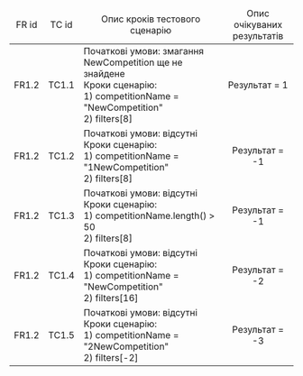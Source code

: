 <table>
    <thead align="center">
        <tr>
            <td align="center">FR id</td>
            <td align="center">TC id</td>
            <td align="center">Опис кроків тестового сценарію</td>
            <td align="center">Опис очікуваних результатів</td>
        </tr>
    </thead>
    <tbody>
        <tr>
            <td align="center">FR1.2</td>
            <td align="center">TC1.1</td>
            <td align="left">Початкові умови: змагання NewCompetition ще не знайдене
            <br>Кроки сценарію:
            <br>1) competitionName = "NewCompetition"
            <br>2) filters[8]</td>
            <td align="center">Результат = 1</td>
        </tr>
        <tr>
            <td align="center">FR1.2</td>
            <td align="center">TC1.2</td>
            <td align="left">Початкові умови: відсутні
            <br>Кроки сценарію:
            <br>1) competitionName = "1NewCompetition"
            <br>2) filters[8]</td>
            <td align="center">Результат = -1</td>
        </tr>
        <tr>
            <td align="center">FR1.2</td>
            <td align="center">TC1.3</td>
            <td align="left">Початкові умови: відсутні
            <br>Кроки сценарію:
            <br>1) competitionName.length() > 50
            <br>2) filters[8]</td>
            <td align="center">Результат = -1</td>
        </tr>
        <tr>
            <td align="center">FR1.2</td>
            <td align="center">TC1.4</td>
            <td align="left">Початкові умови: відсутні
            <br>Кроки сценарію:
            <br>1) competitionName = "NewCompetition"
            <br>2) filters[16]</td>
            <td align="center">Результат = -2</td>
        </tr>
        <tr>
            <td align="center">FR1.2</td>
            <td align="center">TC1.5</td>
            <td align="left">Початкові умови: відсутні
            <br>Кроки сценарію:
            <br>1) competitionName = "2NewCompetition"
            <br>2) filters[-2]</td>
            <td align="center">Результат = -3</td>
        </tr>
    </tbody>
</table>

